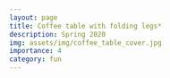 ```yaml
---
layout: page
title: Coffee table with folding legs*
description: Spring 2020
img: assets/img/coffee_table_cover.jpg
importance: 4
category: fun
---
```

